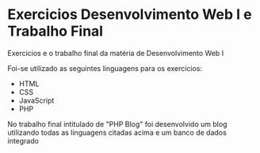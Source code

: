 # Exercicios Desenvolvimento Web I e Trabalho Final
Exercicios e o trabalho final da matéria de Desenvolvimento Web I 

Foi-se utilizado as seguintes linguagens para os exercicios:

- HTML
- CSS
- JavaScript
- PHP

No trabalho final intitulado de "PHP Blog" foi desenvolvido um blog utilizando todas as linguagens citadas acima e um banco de dados integrado


